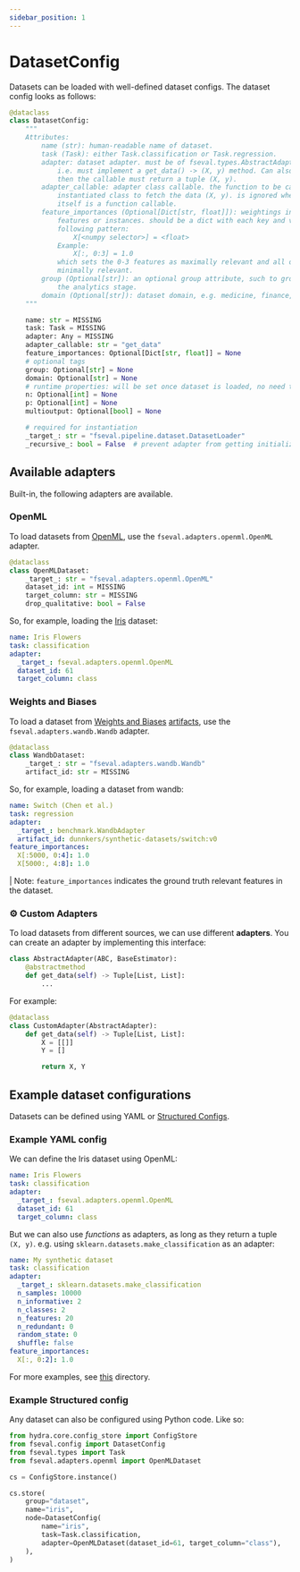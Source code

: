 ```yaml
---
sidebar_position: 1
---
```


# DatasetConfig
Datasets can be loaded with well-defined dataset configs. The dataset config looks as follows:

```python
@dataclass
class DatasetConfig:
    """
    Attributes:
        name (str): human-readable name of dataset.
        task (Task): either Task.classification or Task.regression.
        adapter: dataset adapter. must be of fseval.types.AbstractAdapter type,
            i.e. must implement a get_data() -> (X, y) method. Can also be a callable;
            then the callable must return a tuple (X, y).
        adapter_callable: adapter class callable. the function to be called on the
            instantiated class to fetch the data (X, y). is ignored when the target
            itself is a function callable.
        feature_importances (Optional[Dict[str, float]]): weightings indicating relevant
            features or instances. should be a dict with each key and value like the
            following pattern:
                X[<numpy selector>] = <float>
            Example:
                X[:, 0:3] = 1.0
            which sets the 0-3 features as maximally relevant and all others
            minimally relevant.
        group (Optional[str]): an optional group attribute, such to group datasets in
            the analytics stage.
        domain (Optional[str]): dataset domain, e.g. medicine, finance, etc.
    """

    name: str = MISSING
    task: Task = MISSING
    adapter: Any = MISSING
    adapter_callable: str = "get_data"
    feature_importances: Optional[Dict[str, float]] = None
    # optional tags
    group: Optional[str] = None
    domain: Optional[str] = None
    # runtime properties: will be set once dataset is loaded, no need to configure them.
    n: Optional[int] = None
    p: Optional[int] = None
    multioutput: Optional[bool] = None

    # required for instantiation
    _target_: str = "fseval.pipeline.dataset.DatasetLoader"
    _recursive_: bool = False  # prevent adapter from getting initialized
```

## Available adapters
Built-in, the following adapters are available.

### OpenML
To load datasets from [OpenML](https://www.openml.org/), use the `fseval.adapters.openml.OpenML` adapter.
```python
@dataclass
class OpenMLDataset:
    _target_: str = "fseval.adapters.openml.OpenML"
    dataset_id: int = MISSING
    target_column: str = MISSING
    drop_qualitative: bool = False
```

So, for example, loading the [Iris](https://www.openml.org/d/61) dataset:

```yaml title="conf/dataset/iris.yaml"
name: Iris Flowers
task: classification
adapter:
  _target_: fseval.adapters.openml.OpenML
  dataset_id: 61
  target_column: class
```

### Weights and Biases
To load a dataset from [Weights and Biases](https://wandb.ai/) [artifacts](https://docs.wandb.ai/guides/artifacts), use the `fseval.adapters.wandb.Wandb` adapter.

```python
@dataclass
class WandbDataset:
    _target_: str = "fseval.adapters.wandb.Wandb"
    artifact_id: str = MISSING
```

So, for example, loading a dataset from wandb:

```yaml title="conf/dataset/chen.yaml"
name: Switch (Chen et al.)
task: regression
adapter:
  _target_: benchmark.WandbAdapter
  artifact_id: dunnkers/synthetic-datasets/switch:v0
feature_importances:
  X[:5000, 0:4]: 1.0
  X[5000:, 4:8]: 1.0
```

| Note: `feature_importances` indicates the ground truth relevant features in the dataset.


### ⚙️ Custom Adapters
To load datasets from different sources, we can use different **adapters**. You can create an adapter by implementing this interface:

```python
class AbstractAdapter(ABC, BaseEstimator):
    @abstractmethod
    def get_data(self) -> Tuple[List, List]:
        ...
```

For example:

```python title="benchmark.py"
@dataclass
class CustomAdapter(AbstractAdapter):
    def get_data(self) -> Tuple[List, List]:
        X = [[]]
        Y = []

        return X, Y
```

## Example dataset configurations
Datasets can be defined using YAML or [Structured Configs](https://hydra.cc/docs/tutorials/structured_config/intro/).

### Example YAML config
We can define the Iris dataset using OpenML:

```yaml title="conf/dataset/iris.yaml"
name: Iris Flowers
task: classification
adapter:
  _target_: fseval.adapters.openml.OpenML
  dataset_id: 61
  target_column: class
```

But we can also use _functions_ as adapters, as long as they return a tuple `(X, y)`. e.g. using `sklearn.datasets.make_classification` as an adapter:

```yaml title="conf/dataset/some_synthetic_dataset.yaml"
name: My synthetic dataset
task: classification
adapter:
  _target_: sklearn.datasets.make_classification
  n_samples: 10000
  n_informative: 2
  n_classes: 2
  n_features: 20
  n_redundant: 0
  random_state: 0
  shuffle: false
feature_importances:
  X[:, 0:2]: 1.0
```

For more examples, see [this](https://github.com/dunnkers/fseval/tree/master/tests/integration/conf/dataset) directory.

### Example Structured config
Any dataset can also be configured using Python code. Like so:

```python
from hydra.core.config_store import ConfigStore
from fseval.config import DatasetConfig
from fseval.types import Task
from fseval.adapters.openml import OpenMLDataset

cs = ConfigStore.instance()

cs.store(
    group="dataset",
    name="iris",
    node=DatasetConfig(
        name="iris",
        task=Task.classification,
        adapter=OpenMLDataset(dataset_id=61, target_column="class"),
    ),
)
```
